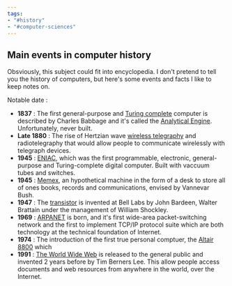 ```yaml
---
tags:
- "#history"
- "#computer-sciences"
---
```


## Main events in computer history
Obsviously, this subject could fit into encyclopedia. I don't pretend to tell you the history of computers, but here's some events and facts I like to keep notes on. 

Notable date :
- **1837** : The first general-purpose and [Turing complete](Create%20a%20programming%20language.md#Turing%20completeness) computer is described by Charles Babbage and it's called the [Analytical Engine](https://en.wikipedia.org/wiki/Analytical_Engine). Unfortunately, never built.  
- **Late 1880** : The rise of Hertzian wave [wireless telegraphy](https://en.wikipedia.org/wiki/Telegraphy#Wireless_telegraphy) and radiotelegraphy that would allow people to communicate wirelessly with telegraph devices.
- **1945** : [ENIAC](https://en.wikipedia.org/wiki/ENIAC), which was the first programmable, electronic, general-purpose and Turing-complete digital computer. Built with vaccuum tubes and switches. 
- **1945** : [Memex](Memex.md), an hypothetical machine in the form of a desk to store all of ones books, records and communications, envised by Vannevar Bush. 
- **1947** : The [transistor](https://en.wikipedia.org/wiki/Transistor) is invented at Bell Labs by John Bardeen, Walter Brattain under the management of William Shockley. 
- **1969** : [ARPANET](https://en.wikipedia.org/wiki/ARPANET) is born, and it's first wide-area packet-switching network and the first to implement TCP/IP protocol suite which are both technology at the technical foundation of Internet.
- **1974** : The introduction of the first true personal comptuer, the [Altair 8800](https://en.wikipedia.org/wiki/Altair_8800) which 
- **1991** : [The World Wide Web](https://en.wikipedia.org/wiki/World_Wide_Web) is released to the general public and invented 2 years before by Tim Berners Lee. This allow people access documents and web resources from anywhere in the world, over the Internet. 